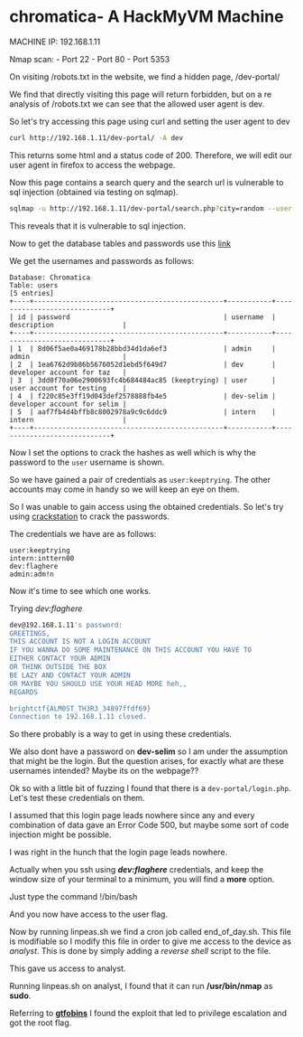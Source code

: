 # chromatica- A HackMyVM Machine

MACHINE IP: 192.168.1.11

Nmap scan:
        - Port 22
        - Port 80
        - Port 5353

On visiting /robots.txt in the website, we find a hidden page, /dev-portal/

We find that directly visiting this page will return forbidden, but on a re analysis of /robots.txt we can see that the allowed user agent is dev.

So let's try accessing this page using curl and setting the user agent to dev
```bash
curl http://192.168.1.11/dev-portal/ -A dev
```

This returns some html and a status code of 200. Therefore, we will edit our user agent in firefox to access the webpage.

Now this page contains a search query and the search url is vulnerable to sql injection (obtained via testing on sqlmap).
```bash
sqlmap -u http://192.168.1.11/dev-portal/search.php?city=random --user-agent=dev
```
This reveals that it is vulnerable to sql injection.

Now to get the database tables and passwords use this [link](https://book.hacktricks.xyz/pentesting-web/sql-injection/sqlmap)

We get the usernames and passwords as follows:
```
Database: Chromatica                                                                                                                                        
Table: users
[5 entries]
+----+-----------------------------------------------+-----------+-----------------------------+
| id | password                                      | username  | description                 |
+----+-----------------------------------------------+-----------+-----------------------------+
| 1  | 8d06f5ae0a469178b28bbd34d1da6ef3              | admin     | admin                       |
| 2  | 1ea6762d9b86b5676052d1ebd5f649d7              | dev       | developer account for taz   |
| 3  | 3dd0f70a06e2900693fc4b684484ac85 (keeptrying) | user      | user account for testing    |
| 4  | f220c85e3ff19d043def2578888fb4e5              | dev-selim | developer account for selim |
| 5  | aaf7fb4d4bffb8c8002978a9c9c6ddc9              | intern    | intern                      |
+----+-----------------------------------------------+-----------+-----------------------------+
```

Now I set the options to crack the hashes as well which is why the password to the `user` username is shown.

So we have gained a pair of credentials as `user:keeptrying`.
The other accounts may come in handy so we will keep an eye on them.

So I was unable to gain access using the obtained credentials. So let's try using [crackstation](https://crackstation.net/) to crack the passwords.

The credentials we have are as follows:
```
user:keeptrying
intern:inttern00
dev:flaghere
admin:adm!n
```

Now it's time to see which one works.

Trying *dev:flaghere*
```bash
dev@192.168.1.11's password: 
GREETINGS,
THIS ACCOUNT IS NOT A LOGIN ACCOUNT
IF YOU WANNA DO SOME MAINTENANCE ON THIS ACCOUNT YOU HAVE TO
EITHER CONTACT YOUR ADMIN
OR THINK OUTSIDE THE BOX
BE LAZY AND CONTACT YOUR ADMIN
OR MAYBE YOU SHOULD USE YOUR HEAD MORE heh,,
REGARDS

brightctf{ALM0ST_TH3R3_34897ffdf69}
Connection to 192.168.1.11 closed.
```

So there probably is a way to get in using these credentials.

We also dont have a password on **dev-selim** so I am under the assumption that might be the login. But the question arises, for exactly what are these usernames intended? Maybe its on the webpage??

Ok so with a little bit of fuzzing I found that there is a `dev-portal/login.php`.
Let's test these credentials on them.

I assumed that this login page leads nowhere since any and every combination of data gave an Error Code 500, but maybe some sort of code injection might be possible.

I was right in the hunch that the login page leads nowhere.

Actually when you ssh using ***dev:flaghere*** credentials, and keep the window size of your terminal to a minimum, you will find a **more** option.

Just type the command
!/bin/bash

And you now have access to the user flag.

Now by running linpeas.sh we find a cron job called end_of_day.sh. This file is modifiable so I modify this file in order to give me access to the device as *analyst*. This is done by simply adding a *reverse shell* script to the file.

This gave us access to analyst.

Running linpeas.sh on analyst, I found that it can run **/usr/bin/nmap** as **sudo**. 

Referring to **[gtfobins](https://gtfobins.github.io/gtfobins/nmap/)** I found the exploit that led to privilege escalation and got the root flag.
                                                                                                     
